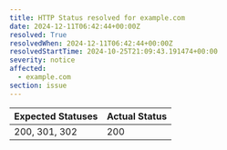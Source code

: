 ```yaml
---
title: HTTP Status resolved for example.com
date: 2024-12-11T06:42:44+00:00Z
resolved: True
resolvedWhen: 2024-12-11T06:42:44+00:00Z
resolvedStartTime: 2024-10-25T21:09:43.191474+00:00
severity: notice
affected:
  - example.com
section: issue
---
```


| Expected Statuses | Actual Status  |
|-------------------|----------------|
| 200, 301, 302 | 200 |
